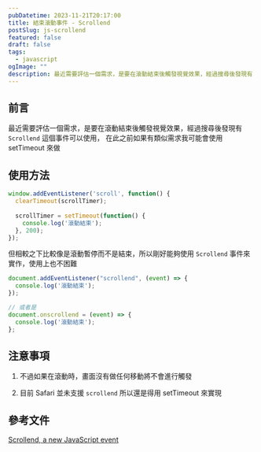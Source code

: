 ```yaml
---
pubDatetime: 2023-11-21T20:17:00
title: 結束滾動事件 - Scrollend
postSlug: js-scrollend
featured: false
draft: false
tags:
  - javascript
ogImage: ""
description: 最近需要評估一個需求，是要在滾動結束後觸發視覺效果，經過搜尋後發現有 `Scrollend` 這個事件可以使用，在此之前如果有類似需求我可能會使用 setTimeout 來做，使用上也不困難。
---
```


## 前言

最近需要評估一個需求，是要在滾動結束後觸發視覺效果，經過搜尋後發現有 `Scrollend` 這個事件可以使用，
在此之前如果有類似需求我可能會使用 setTimeout 來做

## 使用方法

```javascript
window.addEventListener('scroll', function() {
  clearTimeout(scrollTimer);
  
  scrollTimer = setTimeout(function() {
    console.log('滾動結束');
  }, 200);
});
```

但相較之下比較像是滾動暫停而不是結束，所以剛好能夠使用 `Scrollend` 事件來實作，使用上也不困難

```javascript
document.addEventListener("scrollend", (event) => {
  console.log('滾動結束');
});

// 或者是
document.onscrollend = (event) => {
  console.log('滾動結束');
};
```

## 注意事項

1. 不過如果在滾動時，畫面沒有做任何移動將不會進行觸發

2. 目前 Safari 並未支援 `scrollend` 所以還是得用 setTimeout 來實現

## 參考文件

[Scrollend, a new JavaScript event](https://developer.chrome.com/blog/scrollend-a-new-javascript-event/)
